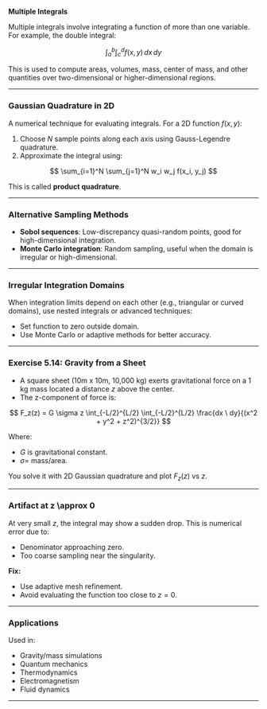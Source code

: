 **Multiple Integrals**

Multiple integrals involve integrating a function of more than one variable. For example, the double integral:

$$
\int_a^b \int_c^d f(x, y) \, dx \, dy
$$

This is used to compute areas, volumes, mass, center of mass, and other quantities over two-dimensional or higher-dimensional regions.

---

### Gaussian Quadrature in 2D

A numerical technique for evaluating integrals. For a 2D function $f(x, y)$:

1. Choose $N$ sample points along each axis using Gauss-Legendre quadrature.
2. Approximate the integral using:

$$
\sum_{i=1}^N \sum_{j=1}^N w_i w_j f(x_i, y_j)
$$

This is called **product quadrature**.

---

### Alternative Sampling Methods

* **Sobol sequences**: Low-discrepancy quasi-random points, good for high-dimensional integration.
* **Monte Carlo integration**: Random sampling, useful when the domain is irregular or high-dimensional.

---

### Irregular Integration Domains

When integration limits depend on each other (e.g., triangular or curved domains), use nested integrals or advanced techniques:

* Set function to zero outside domain.
* Use Monte Carlo or adaptive methods for better accuracy.

---

### Exercise 5.14: Gravity from a Sheet

* A square sheet (10m x 10m, 10,000 kg) exerts gravitational force on a 1 kg mass located a distance $z$ above the center.
* The z-component of force is:

$$
F_z(z) = G \sigma z \int_{-L/2}^{L/2} \int_{-L/2}^{L/2} \frac{dx \ dy}{(x^2 + y^2 + z^2)^{3/2}}
$$

Where:

* $G$ is gravitational constant.
* $\sigma =$ mass/area.

You solve it with 2D Gaussian quadrature and plot $F_z(z)$ vs $z$.

---

### Artifact at z \approx 0

At very small $z$, the integral may show a sudden drop. This is numerical error due to:

* Denominator approaching zero.
* Too coarse sampling near the singularity.

**Fix:**

* Use adaptive mesh refinement.
* Avoid evaluating the function too close to $z = 0$.

---

### Applications

Used in:

* Gravity/mass simulations
* Quantum mechanics
* Thermodynamics
* Electromagnetism
* Fluid dynamics

---
